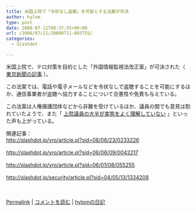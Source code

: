 ```yaml
---
title: 米国上院で「令状なし盗聴」を可能とする法案が可決
author: hylom
type: post
date: 2008-07-11T08:37:55+00:00
url: /2008/07/11/20080711-083755/
categories:
  - Slashdot

---
```

米国上院で、テロ対策を目的とした「外国情報監視法改正案」が可決された（   [東京新聞の記事][1] ）。

この法案では、電話や電子メールなどを令状なしで盗聴することを可能にするほか、通信事業者が盗聴へ協力することについて合憲性や免責も与えている。

この法案は人権擁護団体などから非難を受けているほか、議員の間でも意見は割れていたようで、また「   [上院議員の大半が実態をよく理解していない][2] 」といった声も上がっている。

関連記事：     
http://slashdot.jp/yro/article.pl?sid=08/06/23/0233226 </br>     
http://slashdot.jp/yro/article.pl?sid=06/06/09/0042217 </br>     
http://slashdot.jp/yro/article.pl?sid=06/01/08/055255 </br>     
http://slashdot.jp/security/article.pl?sid=04/05/13/1334208 </br>    
</br>

  [Permalink][3] |   [コメントを読む][4] |   [hylomの日記][5]

 [1]: http://www.tokyo-np.co.jp/article/world/news/CK2008071002000281.html
 [2]: http://www.computerworld.jp/news/trd/115249.html
 [3]: http://slashdot.jp/~hylom/journal/445698
 [4]: http://slashdot.jp/~hylom/journal/445698#acomments
 [5]: http://slashdot.jp/~hylom/journal/